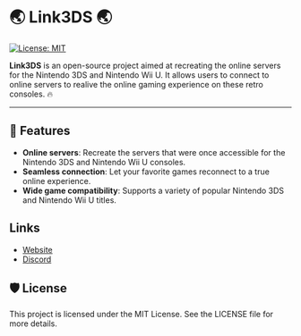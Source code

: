 # 🌏 Link3DS 🌏

[![License: MIT](https://img.shields.io/badge/License-MIT-green.svg)](https://opensource.org/licenses/MIT)

**Link3DS** is an open-source project aimed at recreating the online servers for the Nintendo 3DS and Nintendo Wii U. It allows users to connect to online servers to realive the online gaming experience on these retro consoles. 🔥

---

## 🌟 Features
- **Online servers**: Recreate the servers that were once accessible for the Nintendo 3DS and Nintendo Wii U consoles.
- **Seamless connection**: Let your favorite games reconnect to a true online experience.
- **Wide game compatibility**: Supports a variety of popular Nintendo 3DS and Nintendo Wii U titles.

## Links
- [Website](https://nextendo.online)
- [Discord](https://discord.gg/FsNmWzVTPD)

## 🛡 License
This project is licensed under the MIT License. See the LICENSE file for more details.

